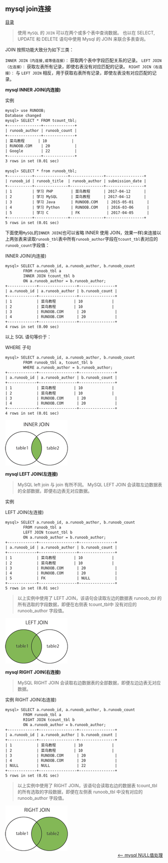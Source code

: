 ## mysql join连接


<a href="README.md">目录</a>

> 使用 `MySQL` 的 `JOIN` 可以在两个或多个表中查询数据。
> 也以在 SELECT, UPDATE 和 DELETE 语句中使用 Mysql 的 JOIN 来联合多表查询。

JOIN 按照功能大致分为如下三类：

`INNER JOIN（内连接,或等值连接）：` 获取两个表中字段匹配关系的记录。
`LEFT JOIN（左连接）：` 获取左表所有记录，即使右表没有对应匹配的记录。
`RIGHT JOIN（右连接）：` 与 `LEFT JOIN` 相反，用于获取右表所有记录，即使左表没有对应匹配的记录。

__mysql INNER JOIN(内连接)__

实例

```mysql
mysql> use RUNOOB;
Database changed
mysql> SELECT * FROM tcount_tbl;
+---------------+--------------+
| runoob_author | runoob_count |
+---------------+--------------+
| 菜鸟教程  	| 10           |
| RUNOOB.COM    | 20           |
| Google        | 22           |
+---------------+--------------+
3 rows in set (0.01 sec)

mysql> SELECT * from runoob_tbl;
+-----------+---------------+---------------+-----------------+
| runoob_id | runoob_title  | runoob_author | submission_date |
+-----------+---------------+---------------+-----------------+
| 1         | 学习 PHP    	| 菜鸟教程  	| 2017-04-12      |
| 2         | 学习 MySQL  	| 菜鸟教程  	| 2017-04-12      |
| 3         | 学习 Java   	| RUNOOB.COM    | 2015-05-01      |
| 4         | 学习 Python 	| RUNOOB.COM    | 2016-03-06      |
| 5         | 学习 C      	| FK            | 2017-04-05      |
+-----------+---------------+---------------+-----------------+
5 rows in set (0.01 sec)
```

下面使用`MySQL`的`INNER JOIN`(也可以省略 INNER 使用 JOIN，效果一样)来连接以上两张表来读取`runoob_tbl`表中所有`runoob_author`字段在`tcount_tbl`表对应的`runoob_count`字段值：

INNER JOIN(内连接)
```mysql
mysql> SELECT a.runoob_id, a.runoob_author, b.runoob_count
		FROM runoob_tbl a
		INNER JOIN tcount_tbl b
		ON a.runoob_author = b.runoob_author;
+-------------+-----------------+----------------+
| a.runoob_id | a.runoob_author | b.runoob_count |
+-------------+-----------------+----------------+
| 1           | 菜鸟教程    	| 10             |
| 2           | 菜鸟教程    	| 10             |
| 3           | RUNOOB.COM      | 20             |
| 4           | RUNOOB.COM      | 20             |
+-------------+-----------------+----------------+
4 rows in set (0.00 sec)
```
以上 SQL 语句等价于：

WHERE 子句
```mysql
mysql> SELECT a.runoob_id, a.runoob_author, b.runoob_count
		FROM runoob_tbl a, tcount_tbl b
		WHERE a.runoob_author = b.runoob_author;
+-------------+-----------------+----------------+
| a.runoob_id | a.runoob_author | b.runoob_count |
+-------------+-----------------+----------------+
| 1           | 菜鸟教程    	| 10             |
| 2           | 菜鸟教程    	| 10             |
| 3           | RUNOOB.COM      | 20             |
| 4           | RUNOOB.COM      | 20             |
+-------------+-----------------+----------------+
4 rows in set (0.01 sec)
```
<img src="imgs/inner_join.gif" alt="内部联接" />

__mysql LEFT JOIN(左连接)__

> MySQL left join 与 join 有所不同。 MySQL LEFT JOIN 会读取左边数据表的全部数据，即便右边表无对应数据。

实例

LEFT JOIN(左连接)
```mysql
mysql> SELECT a.runoob_id, a.runoob_author, b.runoob_count
		FROM runoob_tbl a
		LEFT JOIN tcount_tbl b
		ON a.runoob_author = b.runoob_author;
+-------------+-----------------+----------------+
| a.runoob_id | a.runoob_author | b.runoob_count |
+-------------+-----------------+----------------+
| 1           | 菜鸟教程    	| 10             |
| 2           | 菜鸟教程    	| 10             |
| 3           | RUNOOB.COM      | 20             |
| 4           | RUNOOB.COM      | 20             |
| 5           | FK              | NULL           |
+-------------+-----------------+----------------+
5 rows in set (0.01 sec)
```
> 以上实例中使用了 LEFT JOIN，该语句会读取左边的数据表 runoob_tbl 的所有选取的字段数据，即便在右侧表 tcount_tbl中 没有对应的 runoob_author 字段值。

<img src="imgs/left_join.gif" alt="左连接" />

__mysql RIGHT JOIN(右连接)__

> MySQL RIGHT JOIN 会读取右边数据表的全部数据，即便左边边表无对应数据。

实例
RIGHT JOIN(右连接)
```mysql
mysql> SELECT a.runoob_id, a.runoob_author, b.runoob_count
		FROM runoob_tbl a
		RIGHT JOIN tcount_tbl b
		ON a.runoob_author = b.runoob_author;
+-------------+-----------------+----------------+
| a.runoob_id | a.runoob_author | b.runoob_count |
+-------------+-----------------+----------------+
| 1           | 菜鸟教程    	| 10             |
| 2           | 菜鸟教程    	| 10             |
| 3           | RUNOOB.COM      | 20             |
| 4           | RUNOOB.COM      | 20             |
| NULL        | NULL            | 22             |
+-------------+-----------------+----------------+
5 rows in set (0.01 sec)
```
> 以上实例中使用了 RIGHT JOIN，该语句会读取右边的数据表 tcount_tbl 的所有选取的字段数据，即便在左侧表 runoob_tbl 中没有对应的runoob_author 字段值。

<img src="imgs/right_join.gif" alt="右连接" />

<br />
<a href="null.md" style="float: right;"><—— mysql NULL值处理</a>
<br />